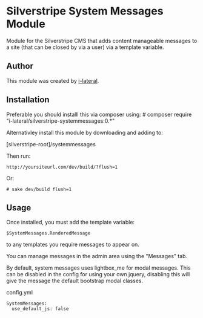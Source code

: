 Silverstripe System Messages Module
===================================

Module for the Silverstripe CMS that adds content manageable messages to a site
(that can be closed by via a user) via a template variable.

## Author
This module was created by [i-lateral](http://www.i-lateral.com).

## Installation

Preferable you should installl this via composer using:
    # composer require "i-lateral/silverstripe-systemmessages:0.*"

Alternativley install this module by downloading and adding to:

[silverstripe-root]/systemmessages

Then run:
    
    http://yoursiteurl.com/dev/build/?flush=1

Or:

    # sake dev/build flush=1

## Usage

Once installed, you must add the template variable:

    $SystemMessages.RenderedMessage
    
to any templates you require messages to appear on.

You can manage messages in the admin area using the
"Messages" tab.


By default, system messages uses lightbox_me for modal messages. 
This can be disabled in the config for using your own jquery, disabling this will
give the message the default bootstrap modal classes.

config.yml 

    SystemMessages:
      use_default_js: false